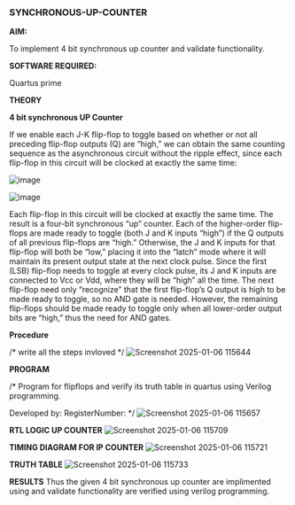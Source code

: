### SYNCHRONOUS-UP-COUNTER

**AIM:**

To implement 4 bit synchronous up counter and validate functionality.

**SOFTWARE REQUIRED:**

Quartus prime

**THEORY**

**4 bit synchronous UP Counter**

If we enable each J-K flip-flop to toggle based on whether or not all preceding flip-flop outputs (Q) are “high,” we can obtain the same counting sequence as the asynchronous circuit without the ripple effect, since each flip-flop in this circuit will be clocked at exactly the same time:

![image](https://github.com/naavaneetha/SYNCHRONOUS-UP-COUNTER/assets/154305477/d5db3fa0-e413-404c-b80e-b2f39d82e7e8)


![image](https://github.com/naavaneetha/SYNCHRONOUS-UP-COUNTER/assets/154305477/52cb61eb-d04b-442d-810c-31185a68410b)

Each flip-flop in this circuit will be clocked at exactly the same time.
The result is a four-bit synchronous “up” counter. Each of the higher-order flip-flops are made ready to toggle (both J and K inputs “high”) if the Q outputs of all previous flip-flops are “high.”
Otherwise, the J and K inputs for that flip-flop will both be “low,” placing it into the “latch” mode where it will maintain its present output state at the next clock pulse.
Since the first (LSB) flip-flop needs to toggle at every clock pulse, its J and K inputs are connected to Vcc or Vdd, where they will be “high” all the time.
The next flip-flop need only “recognize” that the first flip-flop’s Q output is high to be made ready to toggle, so no AND gate is needed.
However, the remaining flip-flops should be made ready to toggle only when all lower-order output bits are “high,” thus the need for AND gates.

**Procedure**

/* write all the steps invloved */
![Screenshot 2025-01-06 115644](https://github.com/user-attachments/assets/60d47717-4140-46d7-8be9-1062a6eb3906)


**PROGRAM**

/* Program for flipflops and verify its truth table in quartus using Verilog programming. 

Developed by: RegisterNumber:
*/
![Screenshot 2025-01-06 115657](https://github.com/user-attachments/assets/b1939c5f-1b62-48b2-b2dc-64df79bf1b5f)


**RTL LOGIC UP COUNTER**
![Screenshot 2025-01-06 115709](https://github.com/user-attachments/assets/25d4bd46-2a55-4bc0-8ba3-a3ac5f50febe)

**TIMING DIAGRAM FOR IP COUNTER**
![Screenshot 2025-01-06 115721](https://github.com/user-attachments/assets/746b33d9-b755-424e-a575-6462e6b9fe06)

**TRUTH TABLE**
![Screenshot 2025-01-06 115733](https://github.com/user-attachments/assets/31da685b-5e31-4572-a6f7-b430d7a121f0)

**RESULTS**
Thus the given 4 bit synchronous up counter are implimented using and validate functionality are verified using verilog programming.
